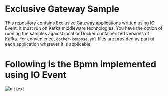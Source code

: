 # Exclusive Gateway Sample
This repository contains Exclusive Gateway applications written using IO Event. it must run on Kafka middleware technologies. You have the option of running the samples against local or Docker containerized versions of Kafka. For convenience, `docker-compose.yml` files are provided as part of each application wherever it is applicable. 


# Following is the Bpmn implemented using IO Event


![alt text](https://raw.githubusercontent.com/ioevent-io/io-ioevent-samples/main/ioevent-exclusive-exemple/ioevent-exclusive-flow-exemple.svg)


